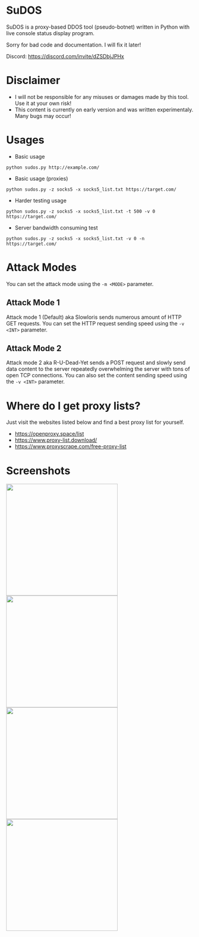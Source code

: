 # SuDOS

SuDOS is a proxy-based DDOS tool (pseudo-botnet) written in Python with live console status display program.

Sorry for bad code and documentation. I will fix it later!

Discord: https://discord.com/invite/dZSDbjJPHx

# Disclaimer
- I will not be responsible for any misuses or damages made by this tool. Use it at your own risk!
- This content is currently on early version and was written experimentaly. Many bugs may occur!

# Usages
- Basic usage
```
python sudos.py http://example.com/
```
- Basic usage (proxies)
```
python sudos.py -z socks5 -x socks5_list.txt https://target.com/
```
- Harder testing usage
```
python sudos.py -z socks5 -x socks5_list.txt -t 500 -v 0 https://target.com/
```
- Server bandwidth consuming test
```
python sudos.py -z socks5 -x socks5_list.txt -v 0 -n https://target.com/
```

# Attack Modes
You can set the attack mode using the `-m <MODE>` parameter.

## Attack Mode 1
Attack mode 1 (Default) aka Slowloris sends numerous amount of HTTP GET requests. You can set the HTTP request sending speed using the `-v <INT>` parameter.

## Attack Mode 2
Attack mode 2 aka R-U-Dead-Yet sends a POST request and slowly send data content to the server repeatedly overwhelming the server with tons of open TCP connections. You can also set the content sending speed using the `-v <INT>` parameter.

# Where do I get proxy lists?
Just visit the websites listed below and find a best proxy list for yourself.
- https://openproxy.space/list
- https://www.proxy-list.download/
- https://www.proxyscrape.com/free-proxy-list

# Screenshots
<img src="https://raw.githubusercontent.com/lilmond/sudos/main/screenshots/sudos_6.png" width=300/>
<img src="https://raw.githubusercontent.com/lilmond/sudos/main/screenshots/sudos_1.jpg" width=300/>
<img src="https://raw.githubusercontent.com/lilmond/sudos/main/screenshots/sudos_5.jpg" width=300/>
<img src="https://raw.githubusercontent.com/lilmond/sudos/main/screenshots/sudos_4.png" width=300/>
